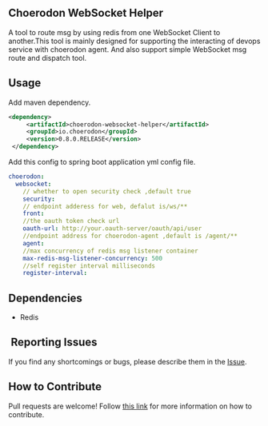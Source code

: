 ## Choerodon WebSocket Helper
A tool to route msg by using redis from one WebSocket Client to another.This tool is
mainly designed for supporting the interacting of devops service with choerodon agent. And also support
simple WebSocket msg route and dispatch tool.


## Usage


Add maven dependency.
```xml
<dependency>
     <artifactId>choerodon-websocket-helper</artifactId>
     <groupId>io.choerodon</groupId>
     <version>0.8.0.RELEASE</version>
 </dependency>

```

Add this config to spring boot application yml config file.
```yaml
choerodon:
  websocket:
    // whether to open security check ,default true
    security: 
    // endpoint adderess for web, defalut is/ws/**
    front: 
    //the oauth token check url
    oauth-url: http://your.oauth-server/oauth/api/user
    //endpoint address for choerodon-agent ,default is /agent/**
    agent: 
    //max concurrency of redis msg listener container
    max-redis-msg-listener-concurrency: 500
    //self register interval milliseconds
    register-interval: 

```

## Dependencies

* Redis

##  Reporting Issues

If you find any shortcomings or bugs, please describe them in the [Issue](https://github.com/choerodon/choerodon/issues/new?template=issue_template.md).
    
## How to Contribute
Pull requests are welcome! Follow [this link](https://github.com/choerodon/choerodon/blob/master/CONTRIBUTING.md) for more information on how to contribute.
